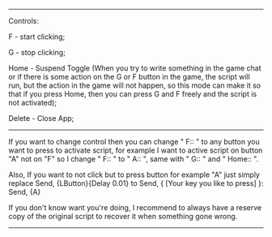 ----------------------------------------------------------------------
Controls:

F - start clicking;

G - stop clicking;

Home - Suspend Toggle (When you try to write something in the game chat or if there is some action on the G or F button in the game, the script will run, but the action in the game will not happen, so this mode can make it so that if you press Home, then you can press G and F freely and the script is not activated);

Delete - Close App;

----------------------------------------------------------------------

If you want to change control then you can change " F:: " to any button you want to press to activate script, for example I want to active script on button "A" not on "F" so I change " F:: " to " A:: ", same with " G:: " and " Home:: ".

Also, If you want to not click but to press button for example "A" just simply replace Send, {LButton}{Delay 0.01} to Send, { [Your key you like to press] }: Send, {A}

If you don't know want you're doing, I recommend to always have a reserve copy of the original script to recover it when something gone wrong.

-------------------------------------------------------------------------
